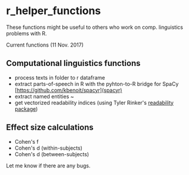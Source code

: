 # r_helper_functions

These functions might be useful to others who work on comp. linguistics problems with R. 

Current functions (11 Nov. 2017)

## Computational linguistics functions
- process texts in folder to r dataframe
- extract parts-of-speech in R with the pyhton-to-R bridge for SpaCy [https://github.com/kbenoit/spacyr](spacyr)
- extract named entities ~
- get vectorized readability indices (using Tyler Rinker's [readability package](https://cran.r-project.org/web/packages/readability/index.html))

## Effect size calculations
- Cohen's f
- Cohen's d (within-subjects)
- Cohen's d (between-subjects)


Let me know if there are any bugs.
